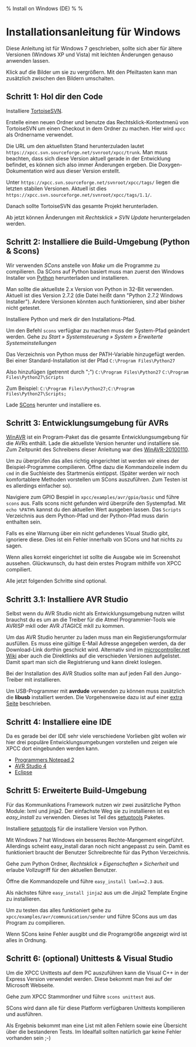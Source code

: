 % Install on Windows (DE)
% 
% 

Installationsanleitung für Windows
==================================

Diese Anleitung ist für Windows 7 geschrieben, sollte sich aber
für ältere Versionen (Windows XP und Vista) mit leichten Änderungen
genauso anwenden lassen.

Klick auf die Bilder um sie zu vergrößern. Mit den Pfeiltasten
kann man zusätzlich zwischen den Bildern umschalten.


Schritt 1: Hol dir den Code
---------------------------

<screenshot href="images/windows/tortoisesvn_download.png" title="Installiere TortoiseSVN" />

Installiere [TortoiseSVN][].

<screenshot href="images/windows/tortoisesvn_context_menu.jpg" title="TortoiseSVN: Kontextmenü" />

Erstelle einen neuen Ordner und benutze das Rechtsklick-Kontextmenü
von TortoiseSVN um einen Checkout in dem Ordner zu machen. Hier
wird `xpcc` als Ordnername verwendet.

<screenshot href="images/windows/tortoisesvn_checkout_parameter.jpg" title="TortoiseSVN: Einstellen des SVN Servers" />

Die URL um den aktuellsten Stand herunterzuladen lautet
`https://xpcc.svn.sourceforge.net/svnroot/xpcc/trunk`.
Man muss beachten, dass sich diese Version aktuell gerade in der Entwicklung befindet,
es können sich also immer Änderungen ergeben. Die Doxygen-Dokumentation
wird aus dieser Version erstellt.

Unter `https://xpcc.svn.sourceforge.net/svnroot/xpcc/tags/`
liegen die letzten stabilen Versionen. Aktuell ist dies
`https://xpcc.svn.sourceforge.net/svnroot/xpcc/tags/1.1/`.

<screenshot href="images/windows/tortoisesvn_checkout_progress.jpg" title="TortoiseSVN: Herunterladen des Codes" />

Danach sollte TortoiseSVN das gesamte Projekt herunterladen.

Ab jetzt können Änderungen mit *Rechtsklick &raquo; SVN Update* heruntergeladen
werden.


Schritt 2: Installiere die Build-Umgebung (Python & Scons)
----------------------------------------------------------

<screenshot href="images/windows/python_download.png" title="Download Python" />

Wir verwenden *SCons* anstelle von *Make* um die
Programme zu compilieren.
Da SCons auf Python basiert muss man zuerst den Windows Installer von
[Python][python] herunterladen und installieren.

Man sollte die aktuellste 2.x Version von Python in 32-Bit verwenden.
Aktuell ist dies Version 2.7.2 (die Datei heißt dann "Python 2.7.2 Windows Installer"). Andere
Versionen könnten auch funktionieren, sind aber bisher nicht getestet.

<screenshot href="images/windows/python_install.jpg" title="Installiere Python" />

Installiere Python und merk dir den Installations-Pfad.

<screenshot href="images/windows/python_path_prepare.jpg" title="Füge Python dem Systempfad hinzu" />

Um den Befehl `scons` verfügbar zu machen muss der
System-Pfad geändert werden. Gehe zu
*Start &raquo; Systemsteuerung &raquo; System &raquo; Erweiterte Systemeinstellungen*

<screenshot href="images/windows/python_path.jpg" title="Füge Python dem Systempfad hinzu" />

Das Verzeichnis von Python muss der PATH-Variable hinzugefügt werden. Bei einer
Standard-Installation ist der Pfad `C:\Program Files\Python27`

Also hinzufügen (getrennt durch ";")
`C:\Program Files\Python27`
`C:\Program Files\Python27\Scripts`

Zum Beispiel: 
`C:\Program Files\Python27;C:\Program Files\Python27\Scripts;`

<screenshot href="images/windows/scons_download.png" title="Installiere SCons" />

Lade [SCons][scons] herunter und installiere es.


Schritt 3: Entwicklungsumgebung für AVRs
----------------------------------------

<screenshot href="images/windows/winavr_download.png" title="Installiere WinAVR" />

[WinAVR][winavr] ist ein Program-Paket das die gesamte Entwicklungsumgebung
für die AVRs enthält. Lade die aktuellste Version herunter und installiere
sie. Zum Zeitpunkt des Schreibens dieser Anleitung war
dies [WinAVR-20100110][winavr_install].

<screenshot href="images/windows/cmd.jpg" title="Öffnen die Kommandozeile" />

Um zu überprüfen das alles richtig eingerichtet ist werden
wir eines der Beispiel-Programme compilieren. Öffne dazu die Kommandozeile
indem du `cmd` in die Suchleiste des Startmenüs eintippst.
(Später werden wir noch komfortablere Methoden vorstellen um SCons
auszuführen. Zum Testen ist es allerdings einfacher so).

<screenshot href="images/windows/cmd_gpio_scons.jpg" title="Führe SCons aus" />

Navigiere zum GPIO Bespiel in `xpcc/examples/avr/gpio/basic`
und führe `scons` aus. Falls scons nicht gefunden wird
überprüfe den Systempfad. Mit `echo %PATH%` kannst du
den aktuellen Wert ausgeben lassen. Das `Scripts` Verzeichnis
aus dem Python-Pfad und der Python-Pfad muss darin enthalten sein.

<screenshot href="images/windows/cmd_gio_scons_error_missing_visual_studio.jpg"	title="SCons beschwert sich eventuell über ein fehlendes Visual Studio. Ignoriere diese Warnung." />

Falls es eine Warnung über ein nicht gefundenes Visual Studio gibt,
ignoriere diese. Dies ist ein Fehler innerhalb von SCons und hat
nichts zu sagen.

<screenshot href="images/windows/cmd_gpio_scons_success.jpg" title="Kompilieren war erfolgreich" />

Wenn alles korrekt eingerichtet ist sollte die Ausgabe wie
im Screenshot aussehen. Glückwunsch, du hast dein erstes Program
mithilfe von XPCC compiliert.

Alle jetzt folgenden Schritte sind optional.


Schritt 3.1: Installiere AVR Studio
-----------------------------------

<screenshot href="images/windows/avrstudio_download.png" title="Lade AVR Studio 4.18 herunter" />

Selbst wenn du AVR Studio nicht als Entwicklungsumgebung nutzen
willst brauchst du es um an die Treiber für die Atmel Programmier-Tools
wie AVRISP mkII oder AVR JTAGICE mkII zu kommen.

Um das AVR Studio herunter zu laden muss man ein Registierungsformular
ausfüllen. Es muss eine gültige E-Mail Adresse angegeben werden, da
der Download-Link dorthin geschickt wird. Alternativ sind im
[microcontroller.net Wiki][avrstudio] aber auch die Direktlinks auf die
verschieden Versionen aufgelistet. Damit spart man sich die Registrierung
und kann direkt loslegen.

<screenshot href="images/windows/avrstudio_jungo_driver.jpg" title="Installiere den Jungo Driver" />

Bei der Installation des AVR Studios sollte man auf jeden Fall
den Jungo-Treiber mit installieren.

Um USB-Programmer mit **avrdude** verwenden zu können muss zusätzlich
die **libusb** installiert werden. Die Vorgehensweise dazu ist auf einer
[extra Seite](install_libusb.html) beschrieben.


Schritt 4: Installiere eine IDE
-------------------------------

Da es gerade bei der IDE sehr viele verschiedene Vorlieben gibt wollen
wir hier drei populäre Entwicklungsumgebungen vorstellen und zeigen
wie XPCC dort eingebunden werden kann.

- [Programmers Notepad 2](install_ide_pn2.html)
- [AVR Studio 4](install_ide_avrstudio4.html)
- [Eclipse](install_ide_eclipse.html)


Schritt 5: Erweiterte Build-Umgebung
------------------------------------

<screenshot href="images/windows/python_setuptools_download.png" title="Installiere setuptools" />

Für das Kommunikations Framework nutzen wir zwei zusätzliche
Python Module: lxml und jinja2.
Der einfachste Weg sie zu installieren ist es *easy_install* zu verwenden. 
Dieses ist Teil des [setuptools][] Paketes.

Installiere [setuptools][] für die installiere Version von Python.

<screenshot href="images/windows/python_setuptools_rights.jpg" title="Setze die Zugriffsrecht für den Python-Ordner" />

Mit Windows 7 hat Windows ein besseres Rechte-Mangement eingeführt. 
Allerdings scheint easy_install daran noch nicht angepasst zu sein. Damit
es funktioniert braucht der Benutzer Schreibrechte für das Python
Verzeichnis.

Gehe zum Python Ordner, *Rechtsklick &raquo; Eigenschaften &raquo;
Sicherheit* und erlaube Vollzugriff für den aktuellen Benutzer.

<screenshot href="images/windows/python_lxml.jpg" title="Installiere lxml" />

Öffne die Kommandozeile und führe `easy_install lxml==2.3` aus.

<screenshot href="images/windows/python_jinja2.jpg" title="Installiere jinja2" />

Als nächstes führe `easy_install jinja2` aus um die Jinja2 Template Engine
zu installieren.

<screenshot href="images/windows/cmd_communication_scons.jpg" title="Überprüfe ob sich das Kommunikations-Beispiel kompilieren lässt." />

Um zu testen das alles funktioniert gehe zu `xpcc/examples/avr/communication/sender`
und führe SCons aus um das Program zu compilieren.

<screenshot href="images/windows/cmd_communication_scons_success.jpg" title="Kompilieren war erfolgreich" />

Wenn SCons keine Fehler ausgibt und die Programgröße angezeigt
wird ist alles in Ordnung.


Schritt 6: (optional) Unittests & Visual Studio
-----------------------------------------------

<screenshot href="images/windows/vc++_download.png" title="Lade Visual C++ herunter" />

Um die XPCC Unittests auf dem PC auszuführen kann die 
Visual C++ in der Express Version verwendet werden. Diese bekommt
man frei auf der Microsoft Webseite.

<screenshot href="images/windows/cmd_unittest_scons.jpg" title="Kompiliere und starte die Unittests" />

Gehe zum XPCC Stammordner und führe `scons unittest` aus.

<screenshot href="images/windows/cmd_unittest_success.jpg" title="Übersicht Unittests" />

SCons wird dann alle für diese Platform verfügbaren Unittests
kompilieren und ausführen.

Als Ergebnis bekommt man eine List mit allen Fehlern sowie eine
Übersicht über die bestanderen Tests. Im Idealfall sollten natürlich
gar keine Fehler vorhanden sein ;-)


[python]: http://www.python.org/download/
[scons]: http://www.scons.org/download.php
[setuptools]: http://pypi.python.org/pypi/setuptools
[avrstudio]: http://www.mikrocontroller.net/articles/AVR-Studio
[winavr]: http://sourceforge.net/projects/winavr/files/WinAVR/
[winavr_install]: http://sourceforge.net/projects/winavr/files/WinAVR/20100110/WinAVR-20100110-install.exe/download
[TortoiseSVN]: http://tortoisesvn.net/downloads
